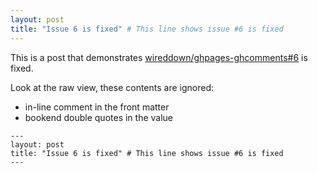 ```yaml
---
layout: post
title: "Issue 6 is fixed" # This line shows issue #6 is fixed
---
```


This is a post that demonstrates [wireddown/ghpages-ghcomments#6](https://github.com/wireddown/ghpages-ghcomments/issues/6) is fixed.

Look at the raw view, these contents are ignored:

* in-line comment in the front matter
* bookend double quotes in the value

```
---
layout: post
title: "Issue 6 is fixed" # This line shows issue #6 is fixed
---
```
